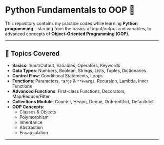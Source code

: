# Python Fundamentals to OOP 🚀

This repository contains my practice codes while learning **Python programming** – starting from the basics of input/output and variables, to advanced concepts of **Object-Oriented Programming (OOP)**.

---

## 📌 Topics Covered
- **Basics**: Input/Output, Variables, Operators, Keywords  
- **Data Types**: Numbers, Boolean, Strings, Lists, Tuples, Dictionaries  
- **Control Flow**: Conditional Statements, Loops  
- **Functions**: Parameters, `*args` & `**kwargs`, Recursion, Lambda, Inner Functions  
- **Advanced Functions**: First-class Functions, Decorators, Map/Reduce/Filter  
- **Collections Module**: Counter, Heapq, Deque, OrderedDict, Defaultdict  
- **OOP Concepts**:  
  - Classes & Objects  
  - Polymorphism  
  - Inheritance  
  - Abstraction  
  - Encapsulation  

---


